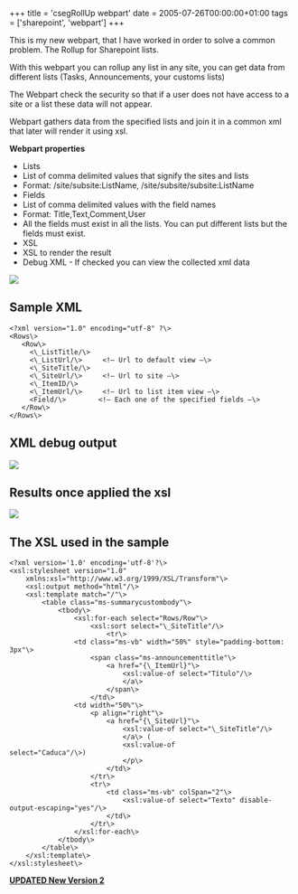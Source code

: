 +++
title = 'csegRollUp webpart'
date = 2005-07-26T00:00:00+01:00
tags = ['sharepoint', 'webpart']
+++


This is my new webpart, that I have worked in order to solve a common problem. The Rollup for Sharepoint lists.

With this webpart you can rollup any list in any site, you can get data from different lists (Tasks, Announcements, your customs lists)

The Webpart check the security so that if a user does not have access to a site or a list these data will not appear.

Webpart gathers data from the specified lists and join it in a common xml that later will render it using xsl.

**Webpart properties**
 
- Lists
- List of comma delimited values that signify the sites and lists  
- Format: /site/subsite:ListName, /site/subsite/subsite:ListName
- Fields
- List of comma delimited values with the field names  
- Format: Title,Text,Comment,User  
- All the fields must exist in all the lists. You can put different lists but the fields must exist. 
- XSL
- XSL to render the result
- Debug XML - If checked you can view the collected xml data
  

![](/images/Sharepoint/o_csegRollUp-1.gif)
  

## Sample XML

```  
<?xml version="1.0" encoding="utf-8" ?\>  
<Rows\>  
   <Row\>  
     <\_ListTitle/\>  
     <\_ListUrl/\>     <!– Url to default view –\>  
     <\_SiteTitle/\>  
     <\_SiteUrl/\>     <!– Url to site –\>  
     <\_ItemID/\>  
     <\_ItemUrl/\>     <!– Url to list item view –\>  
     <Field/\>        <!– Each one of the specified fields –\>   
   </Row\>  
</Rows\>
```

## XML debug output

![](/images/Sharepoint/o_csegRollUp-2a.gif)

## Results once applied the xsl


![](/images/Sharepoint/o_csegRollUp-3.gif)

## The XSL used in the sample  


```
<?xml version='1.0' encoding='utf-8'?\>
<xsl:stylesheet version="1.0"
	xmlns:xsl="http://www.w3.org/1999/XSL/Transform"\>
	<xsl:output method="html"/\>
    <xsl:template match="/"\>
        <table class="ms-summarycustombody"\>
            <tbody\>
                <xsl:for-each select="Rows/Row"\>
                    <xsl:sort select="\_SiteTitle"/\>
                        <tr\>
                <td class="ms-vb" width="50%" style="padding-bottom: 3px"\>
                    <span class="ms-announcementtitle"\>
                        <a href="{\_ItemUrl}"\>
                            <xsl:value-of select="Título"/\>
                            </a\>
                        </span\>
                    </td\>
                <td width="50%"\>
                    <p align="right"\>
                        <a href="{\_SiteUrl}"\>
                            <xsl:value-of select="\_SiteTitle"/\>
                            </a\> (                     
                            <xsl:value-of select="Caduca"/\>)                    
                            </p\>
                        </td\>
                    </tr\>
                    <tr\>
                        <td class="ms-vb" colSpan="2"\>
                            <xsl:value-of select="Texto" disable-output-escaping="yes"/\>
                        </td\>
                    </tr\>
                </xsl:for-each\>
            </tbody\>
        </table\>
    </xsl:template\>
</xsl:stylesheet\>
```                        
  

**[UPDATED New Version 2](https://web.archive.org/web/20130908221053/http://www.ideseg.com/SharePointCsegRollUpVersion2.aspx)**